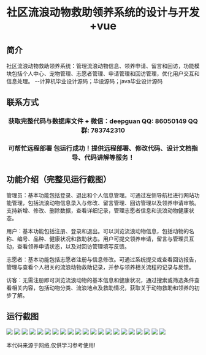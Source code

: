 <p><h1 align="center">社区流浪动物救助领养系统的设计与开发+vue</h1></p>

## 简介
社区流浪动物救助领养系统：管理流浪动物信息、领养申请、留言和回访，功能模块包括个人中心、宠物管理、志愿者管理、申请管理和回访管理，优化用户交互和信息处理。    --计算机毕业设计源码；毕设源码；java毕业设计源码


## 联系方式
<p><h3 align="center">获取完整代码与数据库文件 + 微信：deepguan QQ: 86050149 QQ群: 783742310</h3></p>
<p><h3 align="center">可帮忙远程部署 包运行成功！提供远程部署、修改代码、设计文档指导、代码讲解等服务！</h3></p>

## 功能介绍（完整见运行截图）
管理员：基本功能包括登录、退出和个人信息管理。可通过左侧导航栏进行网站功能管理，包括流浪动物信息录入与修改、留言管理、回访管理以及领养申请审核。支持新增、修改、删除数据，查看详细记录，管理志愿者信息和流浪动物健康状态。

用户：基本功能包括注册、登录和退出。可以浏览流浪动物信息，包括动物的名称、编号、品种、健康状况和救助状态。用户可提交领养申请，留言与管理员互动，查看领养申请状态，以及对回访管理填写反馈。

志愿者：基本功能包括志愿者注册与信息修改。可通过系统提交或查看回访报告，管理与查看个人相关的流浪动物救助记录，并参与领养相关流程的记录与反馈。

访客：无需注册即可浏览流浪动物的基本信息和健康状况，通过搜索或筛选条件查看相关内容，包括动物分类、流浪地点及救助情况，获取关于动物救助和领养的初步了解。


## 运行截图
![](img/001.jpg)
![](img/002.jpg)
![](img/003.jpg)
![](img/004.jpg)
![](img/005.jpg)
![](img/006.jpg)
![](img/007.jpg)
![](img/008.jpg)
![](img/009.jpg)
![](img/010.jpg)
![](img/011.jpg)
![](img/012.jpg)
![](img/013.jpg)
![](img/014.jpg)
![](img/015.jpg)
![](img/016.jpg)
![](img/017.jpg)
![](img/018.jpg)
![](img/019.jpg)
![](img/020.jpg)
![](img/021.jpg)

<p>本代码来源于网络,仅供学习参考使用!</p>

